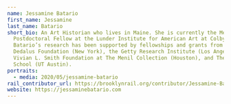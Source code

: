 ```yaml
---
name: Jessamine Batario
first_name: Jessamine
last_name: Batario
short_bio: An Art Historian who lives in Maine. She is currently the Mellon
  Postdoctoral Fellow at the Lunder Institute for American Art at Colby College.
  Batario’s research has been supported by fellowships and grants from the
  Dedalus Foundation (New York), the Getty Research Institute (Los Angeles), the
  Vivian L. Smith Foundation at The Menil Collection (Houston), and The Graduate
  School (UT Austin).
portraits:
  - media: 2020/05/jessamine-batario
rail_contributor_url: https://brooklynrail.org/contributor/Jessamine-Batario
website: https://jessaminebatario.com
---
```

